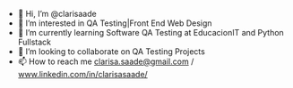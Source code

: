 - 👋 Hi, I’m @clarisaade
- 👀 I’m interested in QA Testing|Front End Web Design
- 🌱 I’m currently learning Software QA Testing at EducacionIT and Python Fullstack
- 💞️ I’m looking to collaborate on QA Testing Projects
- 📫 How to reach me clarisa.saade@gmail.com / www.linkedin.com/in/clarisasaade/

<!---
clarisaade/clarisaade is a ✨ special ✨ repository because its `README.md` (this file) appears on your GitHub profile.
You can click the Preview link to take a look at your changes.
--->
